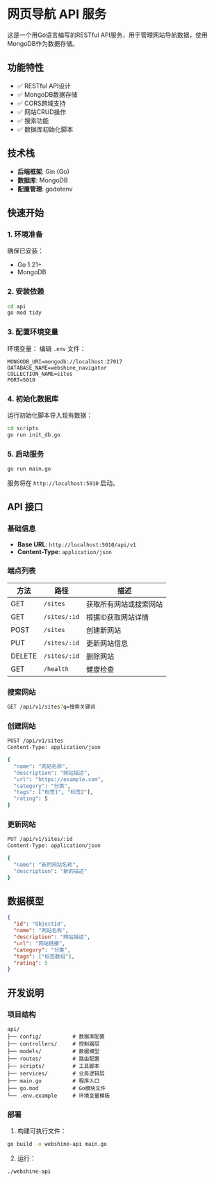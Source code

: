 # 网页导航 API 服务

这是一个用Go语言编写的RESTful API服务，用于管理网站导航数据，使用MongoDB作为数据存储。

## 功能特性

- ✅ RESTful API设计
- ✅ MongoDB数据存储
- ✅ CORS跨域支持
- ✅ 网站CRUD操作
- ✅ 搜索功能
- ✅ 数据库初始化脚本

## 技术栈

- **后端框架**: Gin (Go)
- **数据库**: MongoDB
- **配置管理**: godotenv

## 快速开始

### 1. 环境准备

确保已安装：
- Go 1.21+
- MongoDB

### 2. 安装依赖

```bash
cd api
go mod tidy
```

### 3. 配置环境变量

环境变量：
编辑 `.env` 文件：
```env
MONGODB_URI=mongodb://localhost:27017
DATABASE_NAME=webshine_navigator
COLLECTION_NAME=sites
PORT=5010
```

### 4. 初始化数据库

运行初始化脚本导入现有数据：
```bash
cd scripts
go run init_db.go
```

### 5. 启动服务

```bash
go run main.go
```

服务将在 `http://localhost:5010` 启动。

## API 接口

### 基础信息

- **Base URL**: `http://localhost:5010/api/v1`
- **Content-Type**: `application/json`

### 端点列表

| 方法 | 路径 | 描述 |
|------|------|------|
| GET | `/sites` | 获取所有网站或搜索网站 |
| GET | `/sites/:id` | 根据ID获取网站详情 |
| POST | `/sites` | 创建新网站 |
| PUT | `/sites/:id` | 更新网站信息 |
| DELETE | `/sites/:id` | 删除网站 |
| GET | `/health` | 健康检查 |

### 搜索网站

```bash
GET /api/v1/sites?q=搜索关键词
```

### 创建网站

```bash
POST /api/v1/sites
Content-Type: application/json

{
  "name": "网站名称",
  "description": "网站描述",
  "url": "https://example.com",
  "category": "分类",
  "tags": ["标签1", "标签2"],
  "rating": 5
}
```

### 更新网站

```bash
PUT /api/v1/sites/:id
Content-Type: application/json

{
  "name": "新的网站名称",
  "description": "新的描述"
}
```

## 数据模型

```json
{
  "id": "ObjectId",
  "name": "网站名称",
  "description": "网站描述", 
  "url": "网站链接",
  "category": "分类",
  "tags": ["标签数组"],
  "rating": 5
}
```

## 开发说明

### 项目结构

```
api/
├── config/          # 数据库配置
├── controllers/     # 控制器层
├── models/          # 数据模型
├── routes/          # 路由配置
├── scripts/         # 工具脚本
├── services/        # 业务逻辑层
├── main.go          # 程序入口
├── go.mod           # Go模块文件
└── .env.example     # 环境变量模板
```

### 部署

1. 构建可执行文件：
```bash
go build -o webshine-api main.go
```

2. 运行：
```bash
./webshine-api
```
